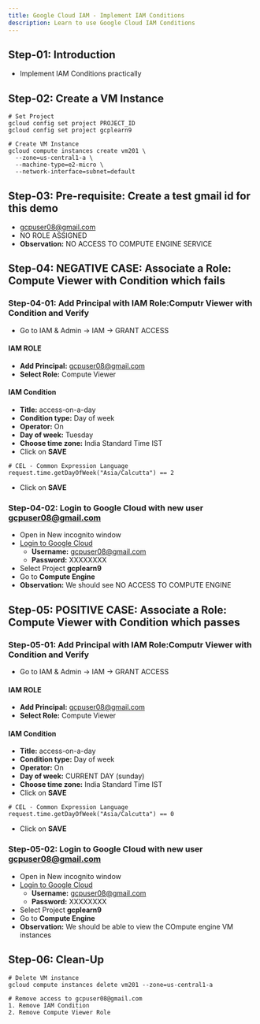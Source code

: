 ```yaml
---
title: Google Cloud IAM - Implement IAM Conditions
description: Learn to use Google Cloud IAM Conditions
---
```


## Step-01: Introduction
- Implement IAM Conditions practically

## Step-02: Create a VM Instance 
```t
# Set Project
gcloud config set project PROJECT_ID
gcloud config set project gcplearn9

# Create VM Instance
gcloud compute instances create vm201 \
  --zone=us-central1-a \
  --machine-type=e2-micro \
  --network-interface=subnet=default 
```

## Step-03: Pre-requisite: Create a test gmail id for this demo
- gcpuser08@gmail.com
- NO ROLE ASSIGNED
- **Observation:** NO ACCESS TO COMPUTE ENGINE SERVICE

## Step-04: NEGATIVE CASE: Associate a Role: Compute Viewer with Condition which fails
### Step-04-01: Add Principal with IAM Role:Computr Viewer with Condition and Verify
- Go to IAM & Admin -> IAM -> GRANT ACCESS
#### IAM ROLE
- **Add Principal:** gcpuser08@gmail.com
- **Select Role:** Compute Viewer
#### IAM Condition
- **Title:** access-on-a-day
- **Condition type:** Day of week
- **Operator:** On
- **Day of week:** Tuesday
- **Choose time zone:** India Standard Time IST
- Click on **SAVE**
```t
# CEL - Common Expression Language
request.time.getDayOfWeek("Asia/Calcutta") == 2
```
- Click on **SAVE**
### Step-04-02: Login to Google Cloud with new user gcpuser08@gmail.com
- Open in New incognito window
- [Login to Google Cloud](https://cloud.google.com)
  - **Username:** gcpuser08@gmail.com
  - **Password:** XXXXXXXX
- Select Project **gcplearn9**
- Go to **Compute Engine**
- **Observation:** We should see NO ACCESS TO COMPUTE ENGINE


## Step-05: POSITIVE CASE: Associate a Role: Compute Viewer with Condition which passes
### Step-05-01: Add Principal with IAM Role:Computr Viewer with Condition and Verify
- Go to IAM & Admin -> IAM -> GRANT ACCESS
#### IAM ROLE
- **Add Principal:** gcpuser08@gmail.com
- **Select Role:** Compute Viewer
#### IAM Condition
- **Title:** access-on-a-day
- **Condition type:** Day of week
- **Operator:** On
- **Day of week:** CURRENT DAY (sunday)
- **Choose time zone:** India Standard Time IST
- Click on **SAVE**
```t
# CEL - Common Expression Language
request.time.getDayOfWeek("Asia/Calcutta") == 0
```
- Click on **SAVE**
### Step-05-02: Login to Google Cloud with new user gcpuser08@gmail.com
- Open in New incognito window
- [Login to Google Cloud](https://cloud.google.com)
  - **Username:** gcpuser08@gmail.com
  - **Password:** XXXXXXXX
- Select Project **gcplearn9**
- Go to **Compute Engine**
- **Observation:** We should be able to view the COmpute engine VM instances


## Step-06: Clean-Up
```t
# Delete VM instance
gcloud compute instances delete vm201 --zone=us-central1-a 

# Remove access to gcpuser08@gmail.com
1. Remove IAM Condition
2. Remove Compute Viewer Role
```





